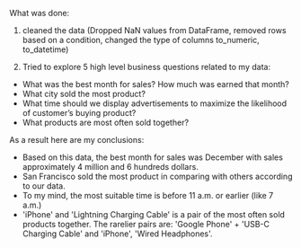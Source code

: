 What was done:

1) cleaned the data (Dropped NaN values from DataFrame, 
removed rows based on a condition, 
changed  the type of columns to_numeric, to_datetime)

2) Tried to explore 5 high level business questions related to my data:
- What was the best month for sales? How much was earned that month?
- What city sold the most product?
- What time should we display advertisements to maximize the likelihood of customer’s buying product?
- What products are most often sold together?


As a result here are my conclusions:
- Based on this data, the best month for sales was December with sales approximately 4 million and 6 hundreds dollars.
- San Francisco sold the most product in comparing with others according to our data.
- To my mind, the most suitable time is before 11 a.m. or earlier (like 7 a.m.)
- 'iPhone' and 'Lightning Charging Cable' is a pair of the most often sold products together. The rarelier pairs are:
'Google Phone'  + 'USB-C Charging Cable' and 'iPhone', 'Wired Headphones'.





